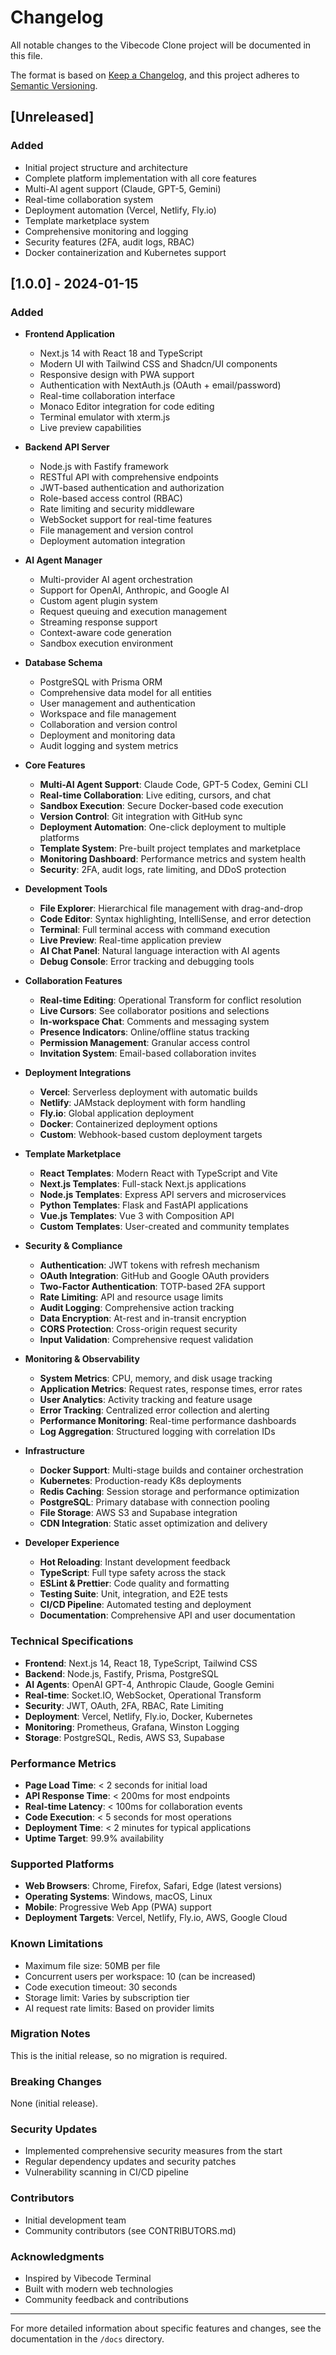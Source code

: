 # Changelog

All notable changes to the Vibecode Clone project will be documented in this file.

The format is based on [Keep a Changelog](https://keepachangelog.com/en/1.0.0/),
and this project adheres to [Semantic Versioning](https://semver.org/spec/v2.0.0.html).

## [Unreleased]

### Added
- Initial project structure and architecture
- Complete platform implementation with all core features
- Multi-AI agent support (Claude, GPT-5, Gemini)
- Real-time collaboration system
- Deployment automation (Vercel, Netlify, Fly.io)
- Template marketplace system
- Comprehensive monitoring and logging
- Security features (2FA, audit logs, RBAC)
- Docker containerization and Kubernetes support

## [1.0.0] - 2024-01-15

### Added
- **Frontend Application**
  - Next.js 14 with React 18 and TypeScript
  - Modern UI with Tailwind CSS and Shadcn/UI components
  - Responsive design with PWA support
  - Authentication with NextAuth.js (OAuth + email/password)
  - Real-time collaboration interface
  - Monaco Editor integration for code editing
  - Terminal emulator with xterm.js
  - Live preview capabilities

- **Backend API Server**
  - Node.js with Fastify framework
  - RESTful API with comprehensive endpoints
  - JWT-based authentication and authorization
  - Role-based access control (RBAC)
  - Rate limiting and security middleware
  - WebSocket support for real-time features
  - File management and version control
  - Deployment automation integration

- **AI Agent Manager**
  - Multi-provider AI agent orchestration
  - Support for OpenAI, Anthropic, and Google AI
  - Custom agent plugin system
  - Request queuing and execution management
  - Streaming response support
  - Context-aware code generation
  - Sandbox execution environment

- **Database Schema**
  - PostgreSQL with Prisma ORM
  - Comprehensive data model for all entities
  - User management and authentication
  - Workspace and file management
  - Collaboration and version control
  - Deployment and monitoring data
  - Audit logging and system metrics

- **Core Features**
  - **Multi-AI Agent Support**: Claude Code, GPT-5 Codex, Gemini CLI
  - **Real-time Collaboration**: Live editing, cursors, and chat
  - **Sandbox Execution**: Secure Docker-based code execution
  - **Version Control**: Git integration with GitHub sync
  - **Deployment Automation**: One-click deployment to multiple platforms
  - **Template System**: Pre-built project templates and marketplace
  - **Monitoring Dashboard**: Performance metrics and system health
  - **Security**: 2FA, audit logs, rate limiting, and DDoS protection

- **Development Tools**
  - **File Explorer**: Hierarchical file management with drag-and-drop
  - **Code Editor**: Syntax highlighting, IntelliSense, and error detection
  - **Terminal**: Full terminal access with command execution
  - **Live Preview**: Real-time application preview
  - **AI Chat Panel**: Natural language interaction with AI agents
  - **Debug Console**: Error tracking and debugging tools

- **Collaboration Features**
  - **Real-time Editing**: Operational Transform for conflict resolution
  - **Live Cursors**: See collaborator positions and selections
  - **In-workspace Chat**: Comments and messaging system
  - **Presence Indicators**: Online/offline status tracking
  - **Permission Management**: Granular access control
  - **Invitation System**: Email-based collaboration invites

- **Deployment Integrations**
  - **Vercel**: Serverless deployment with automatic builds
  - **Netlify**: JAMstack deployment with form handling
  - **Fly.io**: Global application deployment
  - **Docker**: Containerized deployment options
  - **Custom**: Webhook-based custom deployment targets

- **Template Marketplace**
  - **React Templates**: Modern React with TypeScript and Vite
  - **Next.js Templates**: Full-stack Next.js applications
  - **Node.js Templates**: Express API servers and microservices
  - **Python Templates**: Flask and FastAPI applications
  - **Vue.js Templates**: Vue 3 with Composition API
  - **Custom Templates**: User-created and community templates

- **Security & Compliance**
  - **Authentication**: JWT tokens with refresh mechanism
  - **OAuth Integration**: GitHub and Google OAuth providers
  - **Two-Factor Authentication**: TOTP-based 2FA support
  - **Rate Limiting**: API and resource usage limits
  - **Audit Logging**: Comprehensive action tracking
  - **Data Encryption**: At-rest and in-transit encryption
  - **CORS Protection**: Cross-origin request security
  - **Input Validation**: Comprehensive request validation

- **Monitoring & Observability**
  - **System Metrics**: CPU, memory, and disk usage tracking
  - **Application Metrics**: Request rates, response times, error rates
  - **User Analytics**: Activity tracking and feature usage
  - **Error Tracking**: Centralized error collection and alerting
  - **Performance Monitoring**: Real-time performance dashboards
  - **Log Aggregation**: Structured logging with correlation IDs

- **Infrastructure**
  - **Docker Support**: Multi-stage builds and container orchestration
  - **Kubernetes**: Production-ready K8s deployments
  - **Redis Caching**: Session storage and performance optimization
  - **PostgreSQL**: Primary database with connection pooling
  - **File Storage**: AWS S3 and Supabase integration
  - **CDN Integration**: Static asset optimization and delivery

- **Developer Experience**
  - **Hot Reloading**: Instant development feedback
  - **TypeScript**: Full type safety across the stack
  - **ESLint & Prettier**: Code quality and formatting
  - **Testing Suite**: Unit, integration, and E2E tests
  - **CI/CD Pipeline**: Automated testing and deployment
  - **Documentation**: Comprehensive API and user documentation

### Technical Specifications

- **Frontend**: Next.js 14, React 18, TypeScript, Tailwind CSS
- **Backend**: Node.js, Fastify, Prisma, PostgreSQL
- **AI Agents**: OpenAI GPT-4, Anthropic Claude, Google Gemini
- **Real-time**: Socket.IO, WebSocket, Operational Transform
- **Security**: JWT, OAuth, 2FA, RBAC, Rate Limiting
- **Deployment**: Vercel, Netlify, Fly.io, Docker, Kubernetes
- **Monitoring**: Prometheus, Grafana, Winston Logging
- **Storage**: PostgreSQL, Redis, AWS S3, Supabase

### Performance Metrics

- **Page Load Time**: < 2 seconds for initial load
- **API Response Time**: < 200ms for most endpoints
- **Real-time Latency**: < 100ms for collaboration events
- **Code Execution**: < 5 seconds for most operations
- **Deployment Time**: < 2 minutes for typical applications
- **Uptime Target**: 99.9% availability

### Supported Platforms

- **Web Browsers**: Chrome, Firefox, Safari, Edge (latest versions)
- **Operating Systems**: Windows, macOS, Linux
- **Mobile**: Progressive Web App (PWA) support
- **Deployment Targets**: Vercel, Netlify, Fly.io, AWS, Google Cloud

### Known Limitations

- Maximum file size: 50MB per file
- Concurrent users per workspace: 10 (can be increased)
- Code execution timeout: 30 seconds
- Storage limit: Varies by subscription tier
- AI request rate limits: Based on provider limits

### Migration Notes

This is the initial release, so no migration is required.

### Breaking Changes

None (initial release).

### Security Updates

- Implemented comprehensive security measures from the start
- Regular dependency updates and security patches
- Vulnerability scanning in CI/CD pipeline

### Contributors

- Initial development team
- Community contributors (see CONTRIBUTORS.md)

### Acknowledgments

- Inspired by Vibecode Terminal
- Built with modern web technologies
- Community feedback and contributions

---

For more detailed information about specific features and changes, see the documentation in the `/docs` directory.